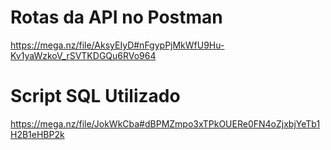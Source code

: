 # Rotas da API no Postman
https://mega.nz/file/AksyEIyD#nFgypPjMkWfU9Hu-Kv1yaWzkoV_rSVTKDGQu6RVo964

# Script SQL Utilizado
https://mega.nz/file/JokWkCba#dBPMZmpo3xTPkOUERe0FN4oZjxbjYeTb1H2B1eHBP2k

